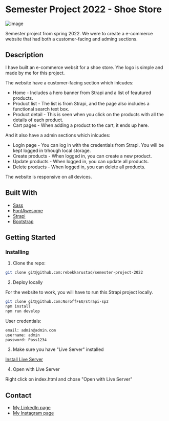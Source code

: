 # Semester Project 2022 - Shoe Store

![image](https://starlit-donut-baff3e.netlify.app/images/shoe-store.png)

Semester project from spring 2022. We were to create a e-commerce website that had both a customer-facing and adming sections.

## Description

I have built an e-commerce websit for a shoe store. Yhe logo is simple and made by me for this project.

The website have a customer-facing section which inlcudes:

- Home - Includes a hero banner from Strapi and a list of feautured products.
- Product list - The list is from Strapi, and the page also includes a functional search text box.
- Product detail - This is seen when you click on the products with all the details of each product.
- Cart pages - When adding a product to the cart, it ends up here.

And it also have a admin sections which inlcudes:

- Login page - You can log in with the credentials from Strapi. You will be kept logged in trhough local storage.
- Create products - When logged in, you can create a new product.
- Update products - When logged in, you can update all products.
- Delete products - When logged in, you can delete all products.

The website is responsive on all devices.

## Built With

- [Sass](https://sass-lang.com/)
- [FontAwesome](https://fontawesome.com/)
- [Strapi](https://strapi.io/)
- [Bootstrap](https://getbootstrap.com)

## Getting Started

### Installing

1. Clone the repo:

```bash
git clone git@github.com:rebekkarustad/semester-project-2022
```

2. Deploy locally

For the website to work, you will have to run this Strapi project locally.

```bash
git clone git@github.com:NoroffFEU/strapi-sp2
npm install
npm run develop
```

User credentials:

```bash
email: admin@admin.com
username: admin
password: Pass1234
```

3. Make sure you have "Live Server" installed

[Install Live Server](https://marketplace.visualstudio.com/items?itemName=ritwickdey.LiveServer)

4. Open with Live Server

Right click on index.html and chose "Open with Live Server"

## Contact

- [My LinkedIn page](https://www.linkedin.com/in/rebekka-rustad-96ab5389/)
- [My Instagram page](https://www.instagram.com/rrustad/)
